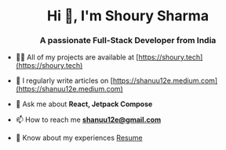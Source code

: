 <h1 align="center">Hi 👋, I'm Shoury Sharma</h1>
<h3 align="center">A passionate Full-Stack Developer from India</h3>


- 👨‍💻 All of my projects are available at [https://shoury.tech](https://shoury.tech)

- 📝 I regularly write articles on [https://shanuu12e.medium.com](https://shanuu12e.medium.com)

- 💬 Ask me about **React, Jetpack Compose**

- 📫 How to reach me **shanuu12e@gmail.com**

- 📄 Know about my experiences [Resume](https://drive.google.com/file/d/1_QjV041NWe1nhrSE5E1bFkdnULVYEWz6/view?usp=sharing)


